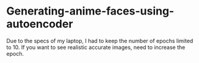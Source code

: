 # Generating-anime-faces-using-autoencoder
Due to the specs of my laptop, I had to keep the number of epochs limited to 10. If you want to see realistic accurate images, need to increase the epoch.
